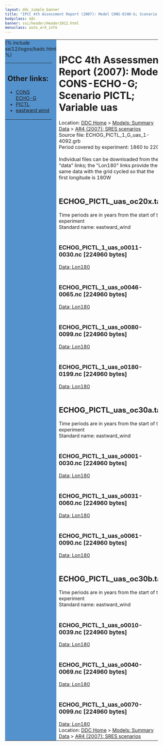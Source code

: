 ```yaml
---
layout: ddc_simple_banner
title: "IPCC 4th Assessment Report (2007): Model CONS-ECHO-G; Scenario PICTL; Variable uas"
bodyclass: ddc
banner: ssi/header/Header2012.html
menuclass: auto_ar4_info
---
```



<table width="100%" border="0" cellspacing="0" cellpadding="0" style="border-collapse: collapse;">
<tr style="margin:0;padding:0;border:0;">
<td style="margin:0;padding:0;border:0;height:1pt;width:150pt;background:#5492CD;" valign="top" >

<div id="lh-col2" class="auto_ar4_info">
<table class="menumain" bgcolor="#5492CD" cellspacing="0" width="100%" border="0">
<tr><td>
<h2> Other links:</h2>
<ul>
<li><a href="/auto/ar4/model-CONS-ECHO-G.html">CONS<br/>ECHO-G</a></li>
<li><a href="/auto/ar4/scenario-PICTL.html">PICTL</a></li>
<li><a href="/auto/ar4/var-eastward_wind.html">eastward wind</a></li>
</ul>
</td></tr>
{% include ssi12/logos/badc.html %}
</table>
</div>
</td>
<td><h1>IPCC 4th Assessment Report (2007): Model CONS-ECHO-G; Scenario PICTL; Variable uas</h1>

<!-- Breadcrumb1 -->
<div id="breadcrumb1" align="left">
Location: <a href="/index.html">DDC Home</a> > <a href="/sim/gcm_clim/">Models: Summary Data</a>
> <a href="/sim/gcm_clim/SRES_AR4/index.html">AR4 (2007): SRES scenarios</a>
</div>
<!-- End of Breadcrumb1 -->Source file: ECHOG_PICTL_1_G_uas_1-4092.grb
<br/>
Period covered by experiment: 1860 to 2200<br/>
<br/>Individual files can be downloaded from the "data" links; the "Lon180" links provide the same data
         with the grid cycled so that the first longitude is 180W<br/>
<br/><h2>ECHOG_PICTL_uas_oc20x.tar</h2>
Time periods are in years from the start of the experiment<br/>
Standard name: eastward_wind<br>
<br/><h3>ECHOG_PICTL_1_uas_o0011-0030.nc [224960 bytes]</h3>
<a href="/cgi-bin/downl/ar4_nc/uas/ECHOG_PICTL_1_uas_o0011-0030.nc">Data; </a><a href="/cgi-bin/downl/ar4_nc/uas/ECHOG_PICTL_1_uas_o0011-0030.cyto180.nc"> Lon180</a><br/>
<br/><h3>ECHOG_PICTL_1_uas_o0046-0065.nc [224960 bytes]</h3>
<a href="/cgi-bin/downl/ar4_nc/uas/ECHOG_PICTL_1_uas_o0046-0065.nc">Data; </a><a href="/cgi-bin/downl/ar4_nc/uas/ECHOG_PICTL_1_uas_o0046-0065.cyto180.nc"> Lon180</a><br/>
<br/><h3>ECHOG_PICTL_1_uas_o0080-0099.nc [224960 bytes]</h3>
<a href="/cgi-bin/downl/ar4_nc/uas/ECHOG_PICTL_1_uas_o0080-0099.nc">Data; </a><a href="/cgi-bin/downl/ar4_nc/uas/ECHOG_PICTL_1_uas_o0080-0099.cyto180.nc"> Lon180</a><br/>
<br/><h3>ECHOG_PICTL_1_uas_o0180-0199.nc [224960 bytes]</h3>
<a href="/cgi-bin/downl/ar4_nc/uas/ECHOG_PICTL_1_uas_o0180-0199.nc">Data; </a><a href="/cgi-bin/downl/ar4_nc/uas/ECHOG_PICTL_1_uas_o0180-0199.cyto180.nc"> Lon180</a><br/>
<br/><h2>ECHOG_PICTL_uas_oc30a.tar</h2>
Time periods are in years from the start of the experiment<br/>
Standard name: eastward_wind<br>
<br/><h3>ECHOG_PICTL_1_uas_o0001-0030.nc [224960 bytes]</h3>
<a href="/cgi-bin/downl/ar4_nc/uas/ECHOG_PICTL_1_uas_o0001-0030.nc">Data; </a><a href="/cgi-bin/downl/ar4_nc/uas/ECHOG_PICTL_1_uas_o0001-0030.cyto180.nc"> Lon180</a><br/>
<br/><h3>ECHOG_PICTL_1_uas_o0031-0060.nc [224960 bytes]</h3>
<a href="/cgi-bin/downl/ar4_nc/uas/ECHOG_PICTL_1_uas_o0031-0060.nc">Data; </a><a href="/cgi-bin/downl/ar4_nc/uas/ECHOG_PICTL_1_uas_o0031-0060.cyto180.nc"> Lon180</a><br/>
<br/><h3>ECHOG_PICTL_1_uas_o0061-0090.nc [224960 bytes]</h3>
<a href="/cgi-bin/downl/ar4_nc/uas/ECHOG_PICTL_1_uas_o0061-0090.nc">Data; </a><a href="/cgi-bin/downl/ar4_nc/uas/ECHOG_PICTL_1_uas_o0061-0090.cyto180.nc"> Lon180</a><br/>
<br/><h2>ECHOG_PICTL_uas_oc30b.tar</h2>
Time periods are in years from the start of the experiment<br/>
Standard name: eastward_wind<br>
<br/><h3>ECHOG_PICTL_1_uas_o0010-0039.nc [224960 bytes]</h3>
<a href="/cgi-bin/downl/ar4_nc/uas/ECHOG_PICTL_1_uas_o0010-0039.nc">Data; </a><a href="/cgi-bin/downl/ar4_nc/uas/ECHOG_PICTL_1_uas_o0010-0039.cyto180.nc"> Lon180</a><br/>
<br/><h3>ECHOG_PICTL_1_uas_o0040-0069.nc [224960 bytes]</h3>
<a href="/cgi-bin/downl/ar4_nc/uas/ECHOG_PICTL_1_uas_o0040-0069.nc">Data; </a><a href="/cgi-bin/downl/ar4_nc/uas/ECHOG_PICTL_1_uas_o0040-0069.cyto180.nc"> Lon180</a><br/>
<br/><h3>ECHOG_PICTL_1_uas_o0070-0099.nc [224960 bytes]</h3>
<a href="/cgi-bin/downl/ar4_nc/uas/ECHOG_PICTL_1_uas_o0070-0099.nc">Data; </a><a href="/cgi-bin/downl/ar4_nc/uas/ECHOG_PICTL_1_uas_o0070-0099.cyto180.nc"> Lon180</a><br/>
<!-- Breadcrumb2 -->
<div id="breadcrumb2" align="left">
Location: <a href="/index.html">DDC Home</a> > <a href="/sim/gcm_clim/">Models: Summary Data</a>
> <a href="/sim/gcm_clim/SRES_AR4/index.html">AR4 (2007): SRES scenarios</a>
</div>
<!-- End of Breadcrumb2 --></td></tr></table>
